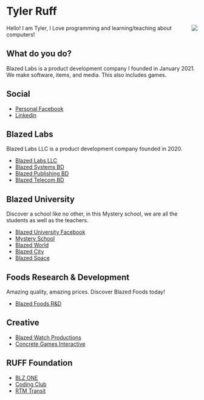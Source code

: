 # Tyler Ruff

<a href="https://blazedlabs.com/"><img align="right" src="https://blazed.sirv.com/logo/Beaker-Rainbow.png?w=120&h=120"></a>

Hello! I am Tyler, I Love programming and learning/teaching about computers!

## What do you do?
Blazed Labs is a product development company I founded in January 2021.
We make software, items, and media. This also includes games.

## Social
- [Personal Facebook](https://facebook.com/blazed.space)
- [Linkedin](https://www.linkedin.com/in/blz-one/)
  
## Blazed Labs
Blazed Labs LLC is a product development company founded in 2020.
- [Blazed Labs LLC](https://blazedlabs.com/)
- [Blazed Systems BD](https://blazed.systems/)
- [Blazed Publishing BD](https://blazed.xyz/)
- [Blazed Telecom BD](https://blazed.tel/)

## Blazed University
Discover a school like no other, in this Mystery school, we are all the students as well as the teachers.
- [Blazed University Facebook](https://www.facebook.com/groups/blazed.edu)
- [Mystery School](https://www.facebook.com/groups/atlantismysteryschool)
- [Blazed World](https://blazed.world/)
- [Blazed City](https://blazed.city/)
- [Blazed Space](https://blazed.space/)

## Foods Research & Development
Amazing quality, amazing prices. Discover Blazed Foods today!
- [Blazed Foods R&D](https://blazedfoods.com)

## Creative
- [Blazed Watch Productions](https://blazed.watch/)
- [Concrete Games Interactive](https://blazed.games/)

## RUFF Foundation
- [BLZ ONE](https://blz.one/)
- [Coding Club](https://blazed.cc/)
- [RTM Transit](https://rtmtransit.com/)